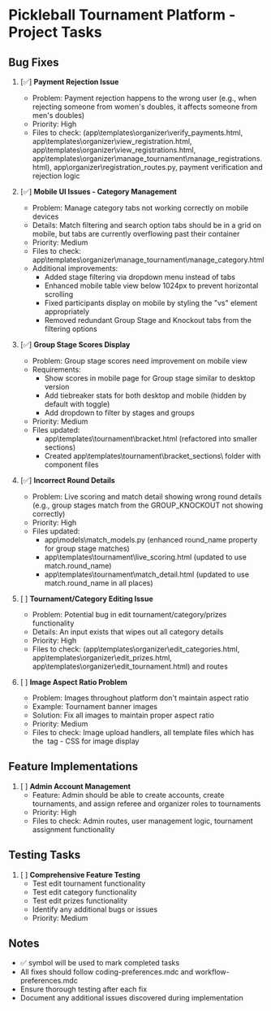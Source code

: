 # Pickleball Tournament Platform - Project Tasks

## Bug Fixes

1. [✅] **Payment Rejection Issue**
   - Problem: Payment rejection happens to the wrong user (e.g., when rejecting someone from women's doubles, it affects someone from men's doubles)
   - Priority: High
   - Files to check: (app\templates\organizer\verify_payments.html, app\templates\organizer\view_registration.html,
   app\templates\organizer\view_registrations.html, app\templates\organizer\manage_tournament\manage_registrations.html), app\organizer\registration_routes.py, payment verification and rejection logic

2. [✅] **Mobile UI Issues - Category Management**
   - Problem: Manage category tabs not working correctly on mobile devices
   - Details: Match filtering and search option tabs should be in a grid on mobile, but tabs are currently overflowing past their container
   - Priority: Medium
   - Files to check: app\templates\organizer\manage_tournament\manage_category.html
   - Additional improvements:
     - Added stage filtering via dropdown menu instead of tabs
     - Enhanced mobile table view below 1024px to prevent horizontal scrolling
     - Fixed participants display on mobile by styling the "vs" element appropriately
     - Removed redundant Group Stage and Knockout tabs from the filtering options

3. [✅] **Group Stage Scores Display**
   - Problem: Group stage scores need improvement on mobile view
   - Requirements:
     - Show scores in mobile page for Group stage similar to desktop version
     - Add tiebreaker stats for both desktop and mobile (hidden by default with toggle)
     - Add dropdown to filter by stages and groups
   - Priority: Medium
   - Files updated: 
     - app\templates\tournament\bracket.html (refactored into smaller sections)
     - Created app\templates\tournament\bracket_sections\ folder with component files

4. [✅] **Incorrect Round Details**
   - Problem: Live scoring and match detail showing wrong round details (e.g., group stages match from the GROUP_KNOCKOUT not showing correctly)
   - Priority: High
   - Files updated: 
     - app\models\match_models.py (enhanced round_name property for group stage matches)
     - app\templates\tournament\live_scoring.html (updated to use match.round_name)
     - app\templates\tournament\match_detail.html (updated to use match.round_name in all places)

5. [ ] **Tournament/Category Editing Issue**
   - Problem: Potential bug in edit tournament/category/prizes functionality
   - Details: An input exists that wipes out all category details
   - Priority: High
   - Files to check: (app\templates\organizer\edit_categories.html, app\templates\organizer\edit_prizes.html, app\templates\organizer\edit_tournament.html) and routes

6. [ ] **Image Aspect Ratio Problem**
   - Problem: Images throughout platform don't maintain aspect ratio
   - Example: Tournament banner images
   - Solution: Fix all images to maintain proper aspect ratio
   - Priority: Medium
   - Files to check: Image upload handlers, all template files which has the <img> tag - CSS for image display

## Feature Implementations

1. [ ] **Admin Account Management**
   - Feature: Admin should be able to create accounts, create tournaments, and assign referee and organizer roles to tournaments
   - Priority: High
   - Files to check: Admin routes, user management logic, tournament assignment functionality

## Testing Tasks

1. [ ] **Comprehensive Feature Testing**
   - Test edit tournament functionality
   - Test edit category functionality
   - Test edit prizes functionality
   - Identify any additional bugs or issues
   - Priority: Medium

## Notes
- ✅ symbol will be used to mark completed tasks
- All fixes should follow coding-preferences.mdc and workflow-preferences.mdc
- Ensure thorough testing after each fix
- Document any additional issues discovered during implementation
